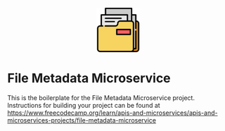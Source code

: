 <p align="center">
<img src="./img/files.png" alt="Files" width="20%"/>
</p>

# File Metadata Microservice
This is the boilerplate for the File Metadata Microservice project. Instructions for building your project can be found at https://www.freecodecamp.org/learn/apis-and-microservices/apis-and-microservices-projects/file-metadata-microservice
